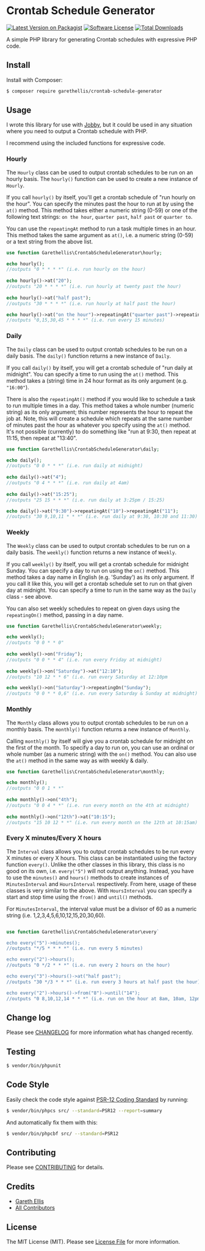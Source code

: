 # Crontab Schedule Generator

[![Latest Version on Packagist][ico-version]][link-packagist]
[![Software License][ico-license]](LICENSE.md)
[![Total Downloads][ico-downloads]][link-downloads]

A simple PHP library for generating Crontab schedules with expressive PHP code.

## Install

Install with Composer:

``` bash
$ composer require garethellis/crontab-schedule-generator
```

## Usage

I wrote this library for use with [Jobby][link-jobby], but it could be used in any situation where you need to output
a Crontab schedule with PHP.

I recommend using the included functions for expressive code.

### Hourly

The `Hourly` class can be used to output crontab schedules to be run on an hourly basis. The `hourly()` function
can be used to create a new instance of `Hourly`.

If you call `hourly()` by itself, you'll get a crontab schedule of "run hourly on the hour". You can specify
 the minutes past the hour to run at by using the `at()` method. This method takes either a numeric string (0-59) or
 one of the following text strings: `on the hour`, `quarter past`, `half past` or `quarter to`.
 
 You can use the `repeatingAt` method to run a task multiple times in an hour. This method takes the same 
 argument as `at()`, i.e. a numeric string (0-59) or a text string from the above list.
 
 ``` php
 use function Garethellis\CrontabScheduleGenerator\hourly;
 
 echo hourly();
 //outputs "0 * * * *" (i.e. run hourly on the hour)   
    
 echo hourly()->at("20");
 //outputs "20 * * * *" (i.e. run hourly at twenty past the hour)   
    
 echo hourly()->at("half past");
 //outputs "30 * * * *" (i.e. run hourly at half past the hour)
 
 echo hourly()->at("on the hour")->repeatingAt("quarter past")->repeatingAt("half past")->repeatingAt("quarter to");
 //outputs "0,15,30,45 * * * *" (i.e. run every 15 minutes)
 ```

### Daily

The `Daily` class can be used to output crontab schedules to be run on a daily basis. The `daily()` function
returns a new instance of `Daily`.

If you call `daily()` by itself, you will get a crontab schedule of "run daily at midnight". You can specify
a time to run using the `at()` method. This method takes a (string) time in 24 hour format as its only argument (e.g. `"16:00"`).

There is also the `repeatingAt()` method if you would like to schedule a task to run multiple times in a day. This 
method takes a whole number (numeric string) as its only argument; this number represents the hour to repeat the job at. Note, 
this will create a schedule which repeats at the same number of minutes past the hour as whatever you specify using
 the `at()` method. It's not possible (currently) to do something like "run at 9:30, then repeat at 11:15, then repeat at "13:40". 

``` php
use function Garethellis\CrontabScheduleGenerator\daily;

echo daily();
//outputs "0 0 * * *" (i.e. run daily at midnight)   
   
echo daily()->at("4");
//outputs "0 4 * * *" (i.e. run daily at 4am)   
   
echo daily()->at("15:25");
//outputs "25 15 * * *" (i.e. run daily at 3:25pm / 15:25)

echo daily()->at("9:30")->repeatingAt("10")->repeatingAt("11");
//outputs "30 9,10,11 * * *" (i.e. run daily at 9:30, 10:30 and 11:30)
```

### Weekly

The `Weekly` class can be used to output crontab schedules to be run on a daily basis. The `weekly()` function
returns a new instance of `Weekly`.

If you call `weekly()` by itself, you will get a crontab schedule for midnight Sunday. You can specify
a day to run on using the `on()` method. This method takes a day name in English (e.g. 'Sunday') as its only argument.
If you call it like this, you will get a crontab schedule set to run on that given day at midnight. You can specify a time
to run in the same way as the `Daily` class - see above.

You can also set weekly schedules to repeat on given days using the `repeatingOn()` method, passing in a day name.

``` php
use function Garethellis\CrontabScheduleGenerator\weekly;

echo weekly();
//outputs "0 0 * * 0"   
   
echo weekly()->on("Friday");
//outputs "0 0 * * 4" (i.e. run every Friday at midnight)   
   
echo weekly()->on("Saturday")->at("12:10");
//outputs "10 12 * * 6" (i.e. run every Saturday at 12:10pm

echo weekly()->on("Saturday")->repeatingOn("Sunday");
//outputs "0 0 * * 0,6" (i.e. run every Saturday & Sunday at midnight)
```

### Monthly

The `Monthly` class allows you to output crontab schedules to be run on a monthly basis. The `monthly()` function returns
a new instance of `Monthly`.

Calling `monthly()` by itself will give you a crontab schedule for midnight on the first of the month. To specify a day to run on,
you can use an ordinal or whole number (as a numeric string) with the `on()` method. You can also use the `at()` method in the same way as with
 weekly & daily.
 
``` php
use function Garethellis\CrontabScheduleGenerator\monthly;

echo monthly();
//outputs "0 0 1 * *"   
   
echo monthly()->on("4th");
//outputs "0 0 4 * *" (i.e. run every month on the 4th at midnight)   
   
echo monthly()->on("12th")->at("10:15");
//outputs "15 10 12 * *" (i.e. run every month on the 12th at 10:15am)
```
 
 
### Every X minutes/Every X hours

The `Interval` class allows you to output crontab schedules to be run every X minutes or every X hours. This class can be instantiated
using the factory function `every()`. Unlike the other classes in this
library, this class is no good on its own, i.e. `every("5")` will not output anything. Instead, you have to use the `minutes()` and `hours()`
methods to create instances of `MinutesInterval` and `HoursInterval` respectively. From here, usage of these classes is very similar
to the above. With `HoursInterval` you can specify a start and stop time using the `from()` and `until()` methods.

For `MinutesInterval`, the interval value must be a divisor of 60 as a numeric string (i.e. 1,2,3,4,5,6,10,12,15,20,30,60).

```php

use function Garethellis\CrontabScheduleGenerator\every`

echo every("5")->minutes();
//outputs "*/5 * * * *" (i.e. run every 5 minutes)

echo every("2")->hours();
//outputs "0 */2 * * *" (i.e. run every 2 hours on the hour)

echo every("3")->hours()->at("half past");
//outputs "30 */3 * * *" (i.e. run every 3 hours at half past the hour)

echo every("2")->hours()->from("8")->until("14");
//outputs "0 8,10,12,14 * * *" (i.e. run on the hour at 8am, 10am, 12pm and 2pm)

```

## Change log

Please see [CHANGELOG](CHANGELOG.md) for more information what has changed recently.

## Testing

``` bash
$ vendor/bin/phpunit
```

## Code Style

Easily check the code style against [PSR-12 Coding Standard](https://www.php-fig.org/psr/psr-12) by running:

``` bash
$ vendor/bin/phpcs src/ --standard=PSR12 --report=summary
```

And automatically fix them with this:

``` bash
$ vendor/bin/phpcbf src/ --standard=PSR12
```

## Contributing

Please see [CONTRIBUTING](CONTRIBUTING.md) for details.


## Credits

- [Gareth Ellis][link-author]
- [All Contributors][link-contributors]

## License

The MIT License (MIT). Please see [License File](LICENSE.md) for more information.

[link-packagist]: https://packagist.org/packages/garethellis/crontab-schedule-generator
[link-downloads]: https://packagist.org/packages/garethellis/crontab-schedule-generator
[link-author]: https://github.com/garethellis36
[link-contributors]: ../../contributors
[link-jobby]: https://github.com/jobbyphp/jobby
[ico-version]: https://img.shields.io/packagist/v/garethellis/crontab-schedule-generator.svg?style=flat-square
[ico-license]: https://img.shields.io/badge/license-MIT-brightgreen.svg?style=flat-square
[ico-downloads]: https://img.shields.io/packagist/dt/garethellis/crontab-schedule-generator.svg?style=flat-square


